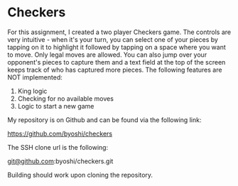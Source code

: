 Checkers
========

For this assignment, I created a two player Checkers game.  The controls are very intuitive - when it's your turn, you can select one of your pieces by tapping on it to highlight it followed by tapping on a space where you want to move.  Only legal moves are allowed.  You can also jump over your opponent's pieces to capture them and a text field at the top of the screen keeps track of who has captured more pieces.  The following features are NOT implemented:

1) King logic
2) Checking for no available moves
3) Logic to start a new game

My repository is on Github and can be found via the following link:

https://github.com/byoshi/checkers


The SSH clone url is the following:

git@github.com:byoshi/checkers.git


Building should work upon cloning the repository.